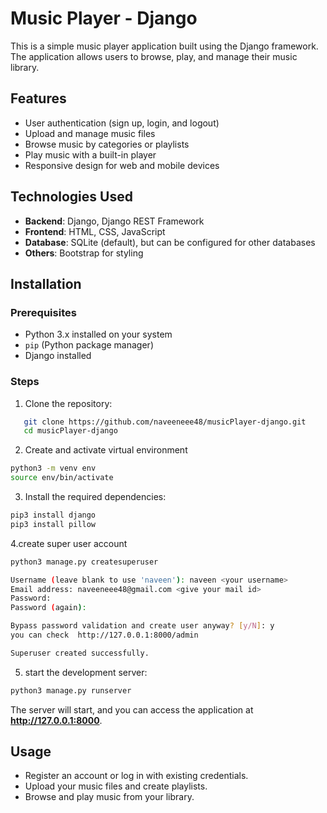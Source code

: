 # Music Player - Django

This is a simple music player application built using the Django framework. The application allows users to browse, play, and manage their music library.

## Features
- User authentication (sign up, login, and logout)
- Upload and manage music files
- Browse music by categories or playlists
- Play music with a built-in player
- Responsive design for web and mobile devices

## Technologies Used
- **Backend**: Django, Django REST Framework
- **Frontend**: HTML, CSS, JavaScript
- **Database**: SQLite (default), but can be configured for other databases
- **Others**: Bootstrap for styling

## Installation

### Prerequisites
- Python 3.x installed on your system
- `pip` (Python package manager)
- Django installed

### Steps
1. Clone the repository:
```sh
   git clone https://github.com/naveeneee48/musicPlayer-django.git
   cd musicPlayer-django
```
2. Create and activate virtual environment
```sh
python3 -m venv env
source env/bin/activate
```
3. Install the required dependencies:
```sh
pip3 install django
pip3 install pillow
```
4.create super user account

```sh
python3 manage.py createsuperuser

Username (leave blank to use 'naveen'): naveen <your username>
Email address: naveeneee48@gmail.com <give your mail id>
Password: 
Password (again): 

Bypass password validation and create user anyway? [y/N]: y
you can check  http://127.0.0.1:8000/admin

Superuser created successfully.
```
5. start the development server:
```sh
python3 manage.py runserver
```
The server will start, and you can access the application at **http://127.0.0.1:8000**.

## Usage
- Register an account or log in with existing credentials.
- Upload your music files and create playlists.
- Browse and play music from your library.
